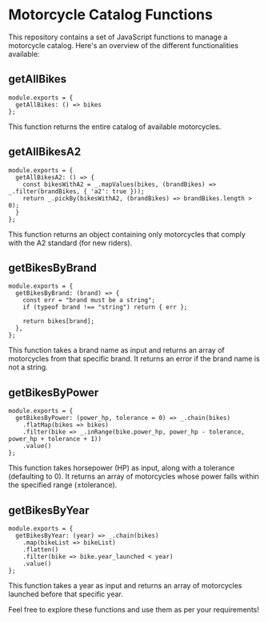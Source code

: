 
# Motorcycle Catalog Functions

This repository contains a set of JavaScript functions to manage a motorcycle catalog. Here's an overview of the different functionalities available:


## getAllBikes

```
module.exports = {
  getAllBikes: () => bikes
};

```
This function returns the entire catalog of available motorcycles.


## getAllBikesA2

```
module.exports = {
  getAllBikesA2: () => {
    const bikesWithA2 = _.mapValues(bikes, (brandBikes) => _.filter(brandBikes, { 'a2': true }));
    return _.pickBy(bikesWithA2, (brandBikes) => brandBikes.length > 0);
  }
};
```

This function returns an object containing only motorcycles that comply with the A2 standard (for new riders).

## getBikesByBrand

```
module.exports = {
  getBikesByBrand: (brand) => {
    const err = "brand must be a string";
    if (typeof brand !== "string") return { err };

    return bikes[brand];
  },
};
```

This function takes a brand name as input and returns an array of motorcycles from that specific brand. It returns an error if the brand name is not a string.

## getBikesByPower

```
module.exports = {
  getBikesByPower: (power_hp, tolerance = 0) => _.chain(bikes)
    .flatMap(bikes => bikes)
    .filter(bike => _.inRange(bike.power_hp, power_hp - tolerance, power_hp + tolerance + 1))
    .value()
};
```

This function takes horsepower (HP) as input, along with a tolerance (defaulting to 0). It returns an array of motorcycles whose power falls within the specified range (±tolerance).

## getBikesByYear

```
module.exports = {
  getBikesByYear: (year) => _.chain(bikes)
    .map(bikeList => bikeList)
    .flatten()
    .filter(bike => bike.year_launched < year)
    .value()
};
```

This function takes a year as input and returns an array of motorcycles launched before that specific year.

Feel free to explore these functions and use them as per your requirements!
